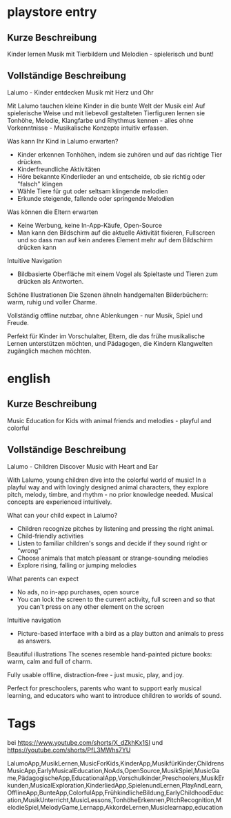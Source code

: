 playstore entry
=====


## Kurze Beschreibung

Kinder lernen Musik mit Tierbildern und Melodien - spielerisch und bunt!

## Vollständige Beschreibung

Lalumo - Kinder entdecken Musik mit Herz und Ohr

Mit Lalumo tauchen kleine Kinder in die bunte Welt der Musik ein! Auf spielerische Weise und mit liebevoll gestalteten Tierfiguren lernen sie Tonhöhe, Melodie, Klangfarbe und Rhythmus kennen - alles ohne Vorkenntnisse - Musikalische Konzepte intuitiv erfassen.

Was kann Ihr Kind in Lalumo erwarten?

- Kinder erkennen Tonhöhen, indem sie zuhören und auf das richtige Tier drücken.
- Kinderfreundliche Aktivitäten
- Höre bekannte Kinderlieder an und entscheide, ob sie richtig oder "falsch" klingen
- Wähle Tiere für gut oder seltsam klingende melodien
- Erkunde steigende, fallende oder springende Melodien

Was können die Eltern erwarten
- Keine Werbung, keine In-App-Käufe, Open-Source
- Man kann den Bildschirm auf die aktuelle Aktivität fixieren, Fullscreen und so dass man auf kein anderes Element mehr auf dem Bildschirm drücken kann

Intuitive Navigation
- Bildbasierte Oberfläche mit einem Vogel als Spieltaste und Tieren zum drücken als Antworten.

Schöne Illustrationen
Die Szenen ähneln handgemalten Bilderbüchern: warm, ruhig und voller Charme.

Vollständig offline nutzbar, ohne Ablenkungen - nur Musik, Spiel und Freude.

Perfekt für Kinder im Vorschulalter, Eltern, die das frühe musikalische Lernen unterstützen möchten, und Pädagogen, die Kindern Klangwelten zugänglich machen möchten.

# english

## Kurze Beschreibung

Music Education for Kids with animal friends and melodies - playful and colorful

## Vollständige Beschreibung

Lalumo - Children Discover Music with Heart and Ear

With Lalumo, young children dive into the colorful world of music! In a playful way and with lovingly designed animal characters, they explore pitch, melody, timbre, and rhythm - no prior knowledge needed. Musical concepts are experienced intuitively.

What can your child expect in Lalumo?
- Children recognize pitches by listening and pressing the right animal.
- Child-friendly activities
- Listen to familiar children's songs and decide if they sound right or “wrong”
- Choose animals that match pleasant or strange-sounding melodies
- Explore rising, falling or jumping melodies

What parents can expect
- No ads, no in-app purchases, open source
- You can lock the screen to the current activity, full screen and so that you can't press on any other element on the screen

Intuitive navigation
- Picture-based interface with a bird as a play button and animals to press as answers.

Beautiful illustrations
The scenes resemble hand-painted picture books: warm, calm and full of charm.

Fully usable offline, distraction-free - just music, play, and joy.

Perfect for preschoolers, parents who want to support early musical learning, and educators who want to introduce children to worlds of sound.

# Tags

bei https://www.youtube.com/shorts/X_dZkhKx1SI und https://youtube.com/shorts/PfL3MWhs7YU

LalumoApp,MusikLernen,MusicForKids,KinderApp,MusikfürKinder,ChildrensMusicApp,EarlyMusicalEducation,NoAds,OpenSource,MusikSpiel,MusicGame,PädagogischeApp,EducationalApp,Vorschulkinder,Preschoolers,MusikErkunden,MusicalExploration,KinderliedApp,SpielenundLernen,PlayAndLearn,OfflineApp,BunteApp,ColorfulApp,FrühkindlicheBildung,EarlyChildhoodEducation,MusikUnterricht,MusicLessons,TonhöheErkennen,PitchRecognition,MelodieSpiel,MelodyGame,Lernapp,AkkordeLernen,Musiclearnapp,education